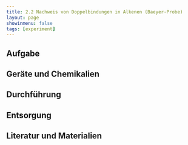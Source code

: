 ```yaml
---
title: 2.2 Nachweis von Doppelbindungen in Alkenen (Baeyer-Probe)
layout: page
showinmenu: false
tags: [experiment]
---
```


## Aufgabe

## Geräte und Chemikalien

## Durchführung

## Entsorgung

## Literatur und Materialien

